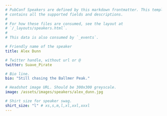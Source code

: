 ```yaml
---
# PubConf Speakers are defined by this markdown frontmatter. This template
# contains all the supported fields and descriptions.
#
# For how these files are consumed, see the layout at
# `/_layouts/speakers.html`.
#
# This data is also consumed by `_events`.

# Friendly name of the speaker
title: Alex Dunn

# Twitter handle, without url or @
twitter: Suave_Pirate

# Bio line.
bio: "Still chasing the Ballmer Peak."

# Headshot image URL. Should be 300x300 greyscale.
image: /assets/images/speakers/alex_dunn.jpg

# Shirt size for speaker swag.
shirt_size: "l" # xs,s,m,l,xl,xxl,xxxl
---
```

